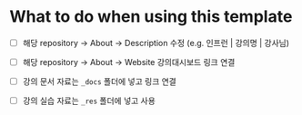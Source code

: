 # What to do when using this template
- [ ] 해당 repository -> About -> Description 수정 (e.g. 인프런 | 강의명 | 강사님)
- [ ] 해당 repository -> About -> Website 강의대시보드 링크 연결
- [ ] 강의 문서 자료는 `_docs` 폴더에 넣고 링크 연결
- [ ] 강의 실습 자료는 `_res` 폴더에 넣고 사용

